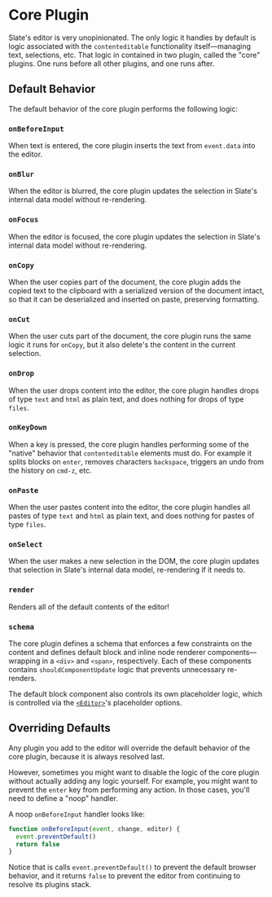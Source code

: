 
# Core Plugin

Slate's editor is very unopinionated. The only logic it handles by default is logic associated with the `contenteditable` functionality itself—managing text, selections, etc. That logic in contained in two plugin, called the "core" plugins. One runs before all other plugins, and one runs after.


## Default Behavior

The default behavior of the core plugin performs the following logic:

### `onBeforeInput`

When text is entered, the core plugin inserts the text from `event.data` into the editor.

### `onBlur`

When the editor is blurred, the core plugin updates the selection in Slate's internal data model without re-rendering.

### `onFocus`

When the editor is focused, the core plugin updates the selection in Slate's internal data model without re-rendering.

### `onCopy`

When the user copies part of the document, the core plugin adds the copied text to the clipboard with a serialized version of the document intact, so that it can be deserialized and inserted on paste, preserving formatting.

### `onCut`

When the user cuts part of the document, the core plugin runs the same logic it runs for `onCopy`, but it also delete's the content in the current selection.

### `onDrop`

When the user drops content into the editor, the core plugin handles drops of type `text` and `html` as plain text, and does nothing for drops of type `files`.

### `onKeyDown`

When a key is pressed, the core plugin handles performing some of the "native" behavior that `contenteditable` elements must do. For example it splits blocks on `enter`, removes characters `backspace`, triggers an undo from the history on `cmd-z`, etc.

### `onPaste`

When the user pastes content into the editor, the core plugin handles all pastes of type `text` and `html` as plain text, and does nothing for pastes of type `files`.

### `onSelect`

When the user makes a new selection in the DOM, the core plugin updates that selection in Slate's internal data model, re-rendering if it needs to. 

### `render`

Renders all of the default contents of the editor!

### `schema`

The core plugin defines a schema that enforces a few constraints on the content and defines default block and inline node renderer components—wrapping in a `<div>` and `<span>`, respectively. Each of these components contains `shouldComponentUpdate` logic that prevents unnecessary re-renders.

The default block component also controls its own placeholder logic, which is controlled via the [`<Editor>`](../slate-react/editor.md)'s placeholder options.


## Overriding Defaults

Any plugin you add to the editor will override the default behavior of the core plugin, because it is always resolved last.

However, sometimes you might want to disable the logic of the core plugin without actually adding any logic yourself. For example, you might want to prevent the `enter` key from performing any action. In those cases, you'll need to define a "noop" handler. 

A noop `onBeforeInput` handler looks like:

```js
function onBeforeInput(event, change, editor) {
  event.preventDefault()
  return false
}
```

Notice that is calls `event.preventDefault()` to prevent the default browser behavior, and it returns `false` to prevent the editor from continuing to resolve its plugins stack.
